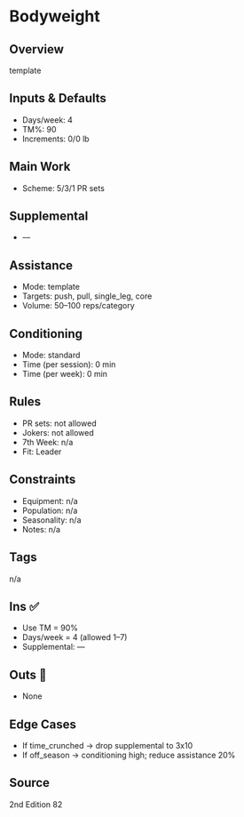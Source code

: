 # Bodyweight

## Overview
template

## Inputs & Defaults
- Days/week: 4
- TM%: 90
- Increments: 0/0 lb

## Main Work
- Scheme: 5/3/1 PR sets

## Supplemental
- —

## Assistance
- Mode: template
- Targets: push, pull, single_leg, core
- Volume: 50–100 reps/category

## Conditioning
- Mode: standard
- Time (per session): 0 min
- Time (per week): 0 min

## Rules
- PR sets: not allowed
- Jokers: not allowed
- 7th Week: n/a
- Fit: Leader

## Constraints
- Equipment: n/a
- Population: n/a
- Seasonality: n/a
- Notes: n/a

## Tags
n/a

## Ins ✅
- Use TM = 90%
- Days/week = 4 (allowed 1–7)
- Supplemental: —

## Outs 🚫
- None

## Edge Cases
- If time_crunched → drop supplemental to 3x10
- If off_season → conditioning high; reduce assistance 20%

## Source
2nd Edition 82